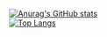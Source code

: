 <!--
**KuonRuri/KuonRuri** is a ✨ _special_ ✨ repository because its `README.md` (this file) appears on your GitHub profile.

Here are some ideas to get you started:

- 🔭 I’m currently working on ...
- 🌱 I’m currently learning ...
- 👯 I’m looking to collaborate on ...
- 🤔 I’m looking for help with ...
- 💬 Ask me about ...
- 📫 How to reach me: ...
- 😄 Pronouns: ...
- ⚡ Fun fact: ...
-->
[![Anurag's GitHub stats](https://github-readme-stats.vercel.app/api?username=KuonRuri&theme=prussian)](https://github.com/anuraghazra/github-readme-stats)  
[![Top Langs](https://github-readme-stats.vercel.app/api/top-langs/?username=KuonRuri&theme=prussian)](https://github.com/anuraghazra/github-readme-stats)
